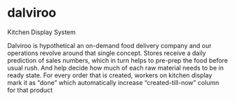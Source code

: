 # dalviroo

Kitchen Display System

Dalviroo is hypothetical  an on-demand food delivery company and our operations revolve around that single concept. Stores receive a daily prediction of sales numbers, which in turn helps to pre-prep the food before usual rush. And help decide how much of each raw material needs to be in ready state. For every order that is created, workers on kitchen display mark it as “done” which automatically increase “created-till-now” column for that product
